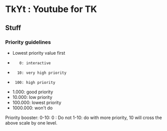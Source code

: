 # TkYt : Youtube for TK

## Stuff

### Priority guidelines

  * Lowest priority value first
  *        0: interactive
  *       10: very high priority
  *      100: high priority
  *    1.000: good priority
  *   10.000: low priority
  *  100.000: lowest priority
  * 1000.000: won't do

Priority booster: 0-10:
0 : Do not
1-10: do with more priority, 10 will cross the above scale by one level.

